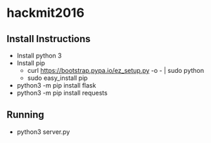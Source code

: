 # hackmit2016

## Install Instructions
* Install python 3
* Install pip
  * curl https://bootstrap.pypa.io/ez_setup.py -o - | sudo python
  * sudo easy_install pip
* python3 -m pip install flask
* python3 -m pip install requests

## Running
* python3 server.py
